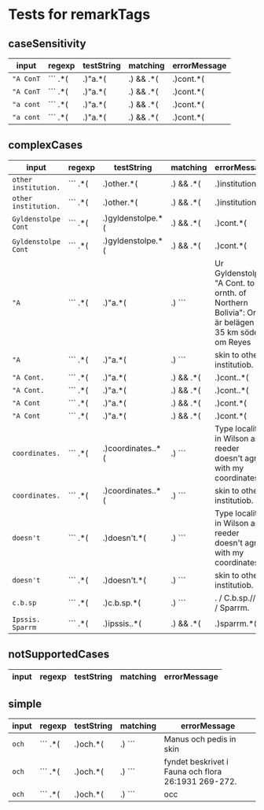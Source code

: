 # Tests for remarkTags

## caseSensitivity

| input           | regexp                                              | testString                                                                                              | matching | errorMessage |
| --------------- | --------------------------------------------------- | ------------------------------------------------------------------------------------------------------- | -------- | ------------ |
| ``` "A ConT ``` | ``` .*( |\.)\"a.*( |\.) && .*( |\.)cont.*( |\.) ``` |  Ur Gyldenstolpe "A Cont. to the ornth. of Northern Bolivia": Orion är belägen ca 35 km söder om Reyes  | true     |              |
| ``` "A ConT ``` | ``` .*( |\.)\"a.*( |\.) && .*( |\.)cont.*( |\.) ``` |  skin to other institutiob.                                                                             | false    |              |
| ``` "a cont ``` | ``` .*( |\.)\"a.*( |\.) && .*( |\.)cont.*( |\.) ``` |  Ur Gyldenstolpe "A Cont. to the ornth. of Northern Bolivia": Orion är belägen ca 35 km söder om Reyes  | true     |              |
| ``` "a cont ``` | ``` .*( |\.)\"a.*( |\.) && .*( |\.)cont.*( |\.) ``` |  skin to other institutiob.                                                                             | false    |              |

## complexCases

| input                      | regexp                                                         | testString                                                                                              | matching | errorMessage |
| -------------------------- | -------------------------------------------------------------- | ------------------------------------------------------------------------------------------------------- | -------- | ------------ |
| ``` other institution. ``` | ``` .*( |\.)other.*( |\.) && .*( |\.)institution\..*( |\.) ``` |  Skin to other institution.                                                                             | true     |              |
| ``` other institution. ``` | ``` .*( |\.)other.*( |\.) && .*( |\.)institution\..*( |\.) ``` |  skin to other institutiob.                                                                             | false    |              |
| ``` Gyldenstolpe Cont ```  | ``` .*( |\.)gyldenstolpe.*( |\.) && .*( |\.)cont.*( |\.) ```   |  Ur Gyldenstolpe "A Cont. to the ornth. of Northern Bolivia": Orion är belägen ca 35 km söder om Reyes  | true     |              |
| ``` Gyldenstolpe Cont ```  | ``` .*( |\.)gyldenstolpe.*( |\.) && .*( |\.)cont.*( |\.) ```   |  skin to other institutiob.                                                                             | false    |              |
| ``` "A ```                 | ``` .*( |\.)\"a.*( |\.) ```                                    |  Ur Gyldenstolpe "A Cont. to the ornth. of Northern Bolivia": Orion är belägen ca 35 km söder om Reyes  | true     |              |
| ``` "A ```                 | ``` .*( |\.)\"a.*( |\.) ```                                    |  skin to other institutiob.                                                                             | false    |              |
| ``` "A Cont. ```           | ``` .*( |\.)\"a.*( |\.) && .*( |\.)cont\..*( |\.) ```          |  Ur Gyldenstolpe "A Cont. to the ornth. of Northern Bolivia": Orion är belägen ca 35 km söder om Reyes  | true     |              |
| ``` "A Cont. ```           | ``` .*( |\.)\"a.*( |\.) && .*( |\.)cont\..*( |\.) ```          |  skin to other institutiob.                                                                             | false    |              |
| ``` "A Cont ```            | ``` .*( |\.)\"a.*( |\.) && .*( |\.)cont.*( |\.) ```            |  Ur Gyldenstolpe "A Cont. to the ornth. of Northern Bolivia": Orion är belägen ca 35 km söder om Reyes  | true     |              |
| ``` "A Cont ```            | ``` .*( |\.)\"a.*( |\.) && .*( |\.)cont.*( |\.) ```            |  skin to other institutiob.                                                                             | false    |              |
| ``` coordinates. ```       | ``` .*( |\.)coordinates\..*( |\.) ```                          |  Type locality in Wilson and reeder doesn't agree with my coordinates.                                  | true     |              |
| ``` coordinates. ```       | ``` .*( |\.)coordinates\..*( |\.) ```                          |  skin to other institutiob.                                                                             | false    |              |
| ``` doesn't ```            | ``` .*( |\.)doesn't.*( |\.) ```                                |  Type locality in Wilson and reeder doesn't agree with my coordinates.                                  | true     |              |
| ``` doesn't ```            | ``` .*( |\.)doesn't.*( |\.) ```                                |  skin to other institutiob.                                                                             | false    |              |
| ``` c.b.sp ```             | ``` .*( |\.)c\.b\.sp.*( |\.) ```                               |  . / C.b.sp.// 1. / Sparrm.                                                                             | true     |              |
| ``` Ipssis. Sparrm ```     | ``` .*( |\.)ipssis\..*( |\.) && .*( |\.)sparrm.*( |\.) ```     |  Ipssis. / C.b.sp.// 1. / Sparrm.                                                                       | true     |              |

## notSupportedCases

| input | regexp | testString | matching | errorMessage |
| ----- | ------ | ---------- | -------- | ------------ |

## simple

| input       | regexp                      | testString                                            | matching | errorMessage |
| ----------- | --------------------------- | ----------------------------------------------------- | -------- | ------------ |
| ``` och ``` | ``` .*( |\.)och.*( |\.) ``` |  Manus och pedis in skin                              | true     |              |
| ``` och ``` | ``` .*( |\.)och.*( |\.) ``` |  fyndet beskrivet i Fauna och flora 26:1931 269-272.  | true     |              |
| ``` och ``` | ``` .*( |\.)och.*( |\.) ``` |  occ                                                  | false    |              |